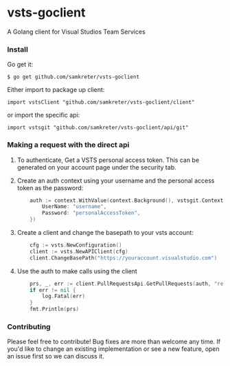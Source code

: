 # vsts-goclient

A Golang client for Visual Studios Team Services

### Install

Go get it:

    $ go get github.com/samkreter/vsts-goclient

Either import to package up client:

    import vstsClient "github.com/samkreter/vsts-goclient/client"

or import the specific api:

    import vstsgit "github.com/samkreter/vsts-goclient/api/git"

### Making a request with the direct api

1. To authenticate, Get a VSTS personal access token. This can be generated on your account page under the security tab.

2. Create an auth context using your username and the personal access token as the password:

   ```go
       auth := context.WithValue(context.Background(), vstsgit.ContextBasicAuth, vstsgit.BasicAuth{
           UserName: "username",
           Password: "personalAccessToken",
       })
   ```

3. Create a client and change the basepath to your vsts account:

   ```go
       cfg := vsts.NewConfiguration()
       client := vsts.NewAPIClient(cfg)
       client.ChangeBasePath("https://youraccount.visualstudio.com")
   ```

4. Use the auth to make calls using the client

   ```go
       prs, _, err := client.PullRequestsApi.GetPullRequests(auth, "repositoryName", "ProjectName", "4.0", nil)
       if err != nil {
           log.Fatal(err)
       }
       fmt.Println(prs)
   ```

### Contributing

Please feel free to contribute! Bug fixes are more than welcome any time.
If you'd like to change an existing implementation or see a new feature,
open an issue first so we can discuss it.
